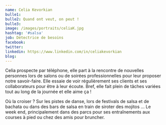 ```yaml
---
name: Celia Kevorkian
bulle1: 
bulle2: Quand ont veut, on peut ! 
bulle3: 
image: /images/portraits/celiaK.jpg
hashtag: '#salsa'
job: Détectrice de besoins
facebook: 
twitter: 
linkedin: https://www.linkedin.com/in/celiakevorkian
blog: 
---
```

Celia prospecte par téléphone, elle part à la rencontre de nouvelles personnes lors de salons ou de soirées professionnelles pour leur proposer notre savoir-faire.
Elle essaie de voir régulièrement ses clients et ses collaborateurs pour être à leur écoute. Bref, elle fait plein de tâches variées tout au long de la journée et elle aime ça !

Où la croiser ? Sur les pistes de danse, lors de festivals de salsa et de bachata ou dans des bars de salsa en train de siroter des mojitos ...
Le week end, principalement dans des parcs pour ses entraînements aux courses à pied ou chez des amis pour bruncher.
